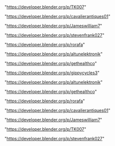 "https://developer.blender.org/p/TK007"

"https://developer.blender.org/p/cavalierantiques01"

"https://developer.blender.org/p/Jameswilliam7"

"https://developer.blender.org/p/stevenfrank027"

"https://developer.blender.org/p/rorafa"

"https://developer.blender.org/p/altunelektronik"

"https://developer.blender.org/p/gethealthco"

 
"https://developer.blender.org/p/gippycycles3"


"https://developer.blender.org/p/altunelektronik"


"https://developer.blender.org/p/gethealthco"


"https://developer.blender.org/p/rorafa"


"https://developer.blender.org/p/cavalierantiques01"


"https://developer.blender.org/p/Jameswilliam7"


"https://developer.blender.org/p/TK007"


"https://developer.blender.org/p/stevenfrank027"


 
